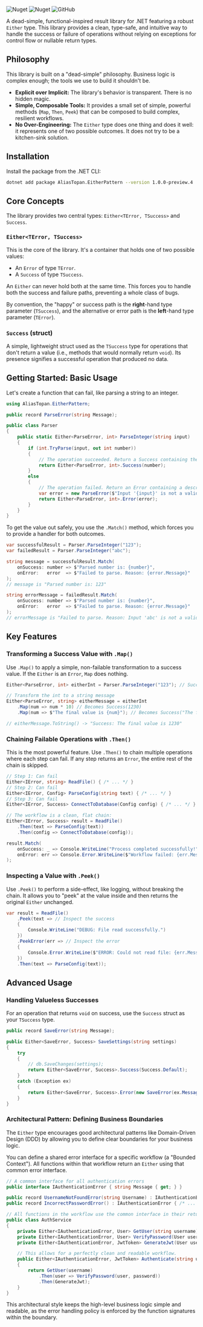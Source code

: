 ![Nuget](https://img.shields.io/nuget/v/AliasTopan.EitherPattern?style=flat-square)
![Nuget](https://img.shields.io/nuget/dt/AliasTopan.EitherPattern?style=flat-square)
![GitHub](https://img.shields.io/github/license/aliastopan/AliasTopan.EitherPattern?style=flat-square)


A dead-simple, functional-inspired result library for .NET featuring a robust `Either` type. This library provides a clean, type-safe, and intuitive way to handle the success or failure of operations without relying on exceptions for control flow or nullable return types.

## Philosophy

This library is built on a "dead-simple" philosophy. Business logic is complex enough; the tools we use to build it shouldn't be.

*   **Explicit over Implicit:** The library's behavior is transparent. There is no hidden magic.
*   **Simple, Composable Tools:** It provides a small set of simple, powerful methods (`Map`, `Then`, `Peek`) that can be composed to build complex, resilient workflows.
*   **No Over-Engineering:** The `Either` type does one thing and does it well: it represents one of two possible outcomes. It does not try to be a kitchen-sink solution.

## Installation

Install the package from the .NET CLI:

```sh
dotnet add package AliasTopan.EitherPattern --version 1.0.0-preview.4
```

## Core Concepts

The library provides two central types: `Either<TError, TSuccess>` and `Success`.

### `Either<TError, TSuccess>`

This is the core of the library. It's a container that holds one of two possible values:
*   An `Error` of type `TError`.
*   A `Success` of type `TSuccess`.

An `Either` can never hold both at the same time. This forces you to handle both the success and failure paths, preventing a whole class of bugs.

By convention, the "happy" or success path is the **right**-hand type parameter (`TSuccess`), and the alternative or error path is the **left**-hand type parameter (`TError`).

### `Success` (struct)

A simple, lightweight struct used as the `TSuccess` type for operations that don't return a value (i.e., methods that would normally return `void`). Its presence signifies a successful operation that produced no data.

## Getting Started: Basic Usage

Let's create a function that can fail, like parsing a string to an integer.

```csharp
using AliasTopan.EitherPattern;

public record ParseError(string Message);

public class Parser
{
    public static Either<ParseError, int> ParseInteger(string input)
    {
        if (int.TryParse(input, out int number))
        {
            // The operation succeeded. Return a Success containing the number.
            return Either<ParseError, int>.Success(number);
        }
        else
        {
            // The operation failed. Return an Error containing a descriptive error object.
            var error = new ParseError($"Input '{input}' is not a valid integer.");
            return Either<ParseError, int>.Error(error);
        }
    }
}
```

To get the value out safely, you use the `.Match()` method, which forces you to provide a handler for both outcomes.

```csharp
var successfulResult = Parser.ParseInteger("123");
var failedResult = Parser.ParseInteger("abc");

string message = successfulResult.Match(
    onSuccess: number => $"Parsed number is: {number}",
    onError:   error  => $"Failed to parse. Reason: {error.Message}"
);
// message is "Parsed number is: 123"

string errorMessage = failedResult.Match(
    onSuccess: number => $"Parsed number is: {number}",
    onError:   error  => $"Failed to parse. Reason: {error.Message}"
);
// errorMessage is "Failed to parse. Reason: Input 'abc' is not a valid integer."
```

## Key Features

### Transforming a Success Value with `.Map()`

Use `.Map()` to apply a simple, non-failable transformation to a success value. If the `Either` is an `Error`, `Map` does nothing.

```csharp
Either<ParseError, int> eitherInt = Parser.ParseInteger("123"); // Success(123)

// Transform the int to a string message
Either<ParseError, string> eitherMessage = eitherInt
    .Map(num => num * 10) // Becomes Success(1230)
    .Map(num => $"The final value is {num}"); // Becomes Success("The final value is 1230")

// eitherMessage.ToString() -> "Success: The final value is 1230"
```

### Chaining Failable Operations with `.Then()`

This is the most powerful feature. Use `.Then()` to chain multiple operations where each step can fail. If any step returns an `Error`, the entire rest of the chain is skipped.

```csharp
// Step 1: Can fail
Either<IError, string> ReadFile() { /* ... */ }
// Step 2: Can fail
Either<IError, Config> ParseConfig(string text) { /* ... */ }
// Step 3: Can fail
Either<IError, Success> ConnectToDatabase(Config config) { /* ... */ }

// The workflow is a clean, flat chain:
Either<IError, Success> result = ReadFile()
    .Then(text => ParseConfig(text))
    .Then(config => ConnectToDatabase(config));

result.Match(
    onSuccess: _ => Console.WriteLine("Process completed successfully!"),
    onError: err => Console.Error.WriteLine($"Workflow failed: {err.Message}")
);
```

### Inspecting a Value with `.Peek()`

Use `.Peek()` to perform a side-effect, like logging, without breaking the chain. It allows you to "peek" at the value inside and then returns the original `Either` unchanged.

```csharp
var result = ReadFile()
    .Peek(text => // Inspect the success
    {
        Console.WriteLine("DEBUG: File read successfully.")
    })
    .PeekError(err => // Inspect the error
    {
        Console.Error.WriteLine($"ERROR: Could not read file: {err.Message}")
    })
    .Then(text => ParseConfig(text));
```

## Advanced Usage

### Handling Valueless Successes

For an operation that returns `void` on success, use the `Success` struct as your `TSuccess` type.

```csharp
public record SaveError(string Message);

public Either<SaveError, Success> SaveSettings(string settings)
{
    try
    {
        // db.SaveChanges(settings);
        return Either<SaveError, Success>.Success(Success.Default);
    }
    catch (Exception ex)
    {
        return Either<SaveError, Success>.Error(new SaveError(ex.Message));
    }
}
```

### Architectural Pattern: Defining Business Boundaries

The `Either` type encourages good architectural patterns like Domain-Driven Design (DDD) by allowing you to define clear boundaries for your business logic.

You can define a shared error interface for a specific workflow (a "Bounded Context"). All functions within that workflow return an `Either` using that common error interface.

```csharp
// A common interface for all authentication errors
public interface IAuthenticationError { string Message { get; } }

public record UsernameNotFoundError(string Username) : IAuthenticationError { /* ... */ }
public record IncorrectPasswordError() : IAuthenticationError { /* ... */ }

// All functions in the workflow use the common interface in their return type.
public class AuthService
{
    private Either<IAuthenticationError, User> GetUser(string username) { /* ... */ }
    private Either<IAuthenticationError, User> VerifyPassword(User user, string password) { /* ... */ }
    private Either<IAuthenticationError, JwtToken> GenerateJwt(User user) { /* ... */ }

    // This allows for a perfectly clean and readable workflow.
    public Either<IAuthenticationError, JwtToken> Authenticate(string username, string password)
    {
        return GetUser(username)
            .Then(user => VerifyPassword(user, password))
            .Then(GenerateJwt);
    }
}
```
This architectural style keeps the high-level business logic simple and readable, as the error handling policy is enforced by the function signatures within the boundary.
